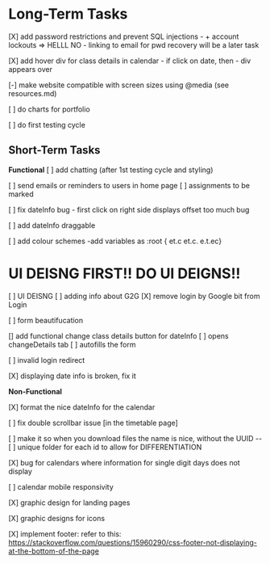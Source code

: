 # Long-Term Tasks


[X] add password restrictions and prevent SQL injections
    - + account lockouts => HELLL NO
    - linking to email for pwd recovery will be a later task

[X] add hover div for class details in calendar
    - if click on date, then
        - div appears over


[-] make website compatible with screen sizes using @media (see resources.md)

[ ] do charts for portfolio

[ ] do first testing cycle

## Short-Term Tasks

**Functional**
[ ] add chatting (after 1st testing cycle and styling)
 
[ ] send emails or reminders to users in home page
    [ ] assignments to be marked

[ ] fix dateInfo bug
    - first click on right side displays offset too much bug

[ ] add dateInfo draggable

[ ] add colour schemes
    -add variables as :root { et.c et.c. e.t.ec}



# UI DEISNG FIRST!! DO UI DEIGNS!! 
[ ] UI DEISNG
    [ ] adding info about G2G
    [X] remove login by Google bit from Login

[ ] form beautifucation

[] add functional change class details button for dateInfo
    [ ] opens changeDetails tab
    [ ] autofills the form


[ ] invalid login redirect

[X] displaying date info is broken, fix it


**Non-Functional**

[X] format the nice dateInfo for the calendar

[ ] fix double scrollbar issue [in the timetable page]

[ ] make it so when you download files the name is nice, without the UUID
--[ ] unique folder for each id to allow for DIFFERENTIATION

[X] bug for calendars where information for single digit days does not display

[ ] calendar mobile responsivity

[X] graphic design for landing pages

[X] graphic designs for icons

[X] implement footer:
refer to this:
https://stackoverflow.com/questions/15960290/css-footer-not-displaying-at-the-bottom-of-the-page